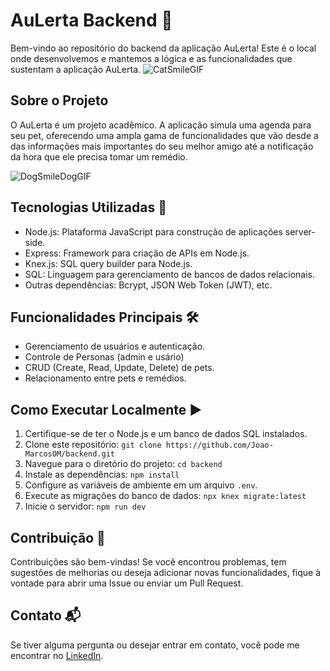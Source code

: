 
# AuLerta Backend 🐶

Bem-vindo ao repositório do backend da aplicação AuLerta! Este é o local onde desenvolvemos e mantemos a lógica e as funcionalidades que sustentam a aplicação AuLerta.
![CatSmileGIF](https://github.com/Joao-MarcosOM/AuLerta-API/assets/70643779/f5598037-89f3-4e22-b008-20fc540ab84f)

## Sobre o Projeto

O AuLerta é um projeto acadêmico. A aplicação simula uma agenda para seu pet, oferecendo uma ampla gama de funcionalidades que vão desde a das informações mais importantes do seu melhor amigo até a notificação da hora que ele precisa tomar um remédio.

![DogSmileDogGIF](https://github.com/Joao-MarcosOM/AuLerta-API/assets/70643779/b0ded122-53b2-49d6-88a9-682c571d3733)
## Tecnologias Utilizadas 🚀

- Node.js: Plataforma JavaScript para construção de aplicações server-side.
- Express: Framework para criação de APIs em Node.js.
- Knex.js: SQL query builder para Node.js.
- SQL: Linguagem para gerenciamento de bancos de dados relacionais.
- Outras dependências: Bcrypt, JSON Web Token (JWT), etc.

## Funcionalidades Principais 🛠️

- Gerenciamento de usuários e autenticação.
- Controle de Personas (admin e usário)
- CRUD (Create, Read, Update, Delete) de pets.
- Relacionamento entre pets e remédios.

## Como Executar Localmente ▶️

1. Certifique-se de ter o Node.js e um banco de dados SQL instalados.
2. Clone este repositório: `git clone https://github.com/Joao-MarcosOM/backend.git`
3. Navegue para o diretório do projeto: `cd backend`
4. Instale as dependências: `npm install`
5. Configure as variáveis de ambiente em um arquivo `.env`.
6. Execute as migrações do banco de dados: `npx knex migrate:latest`
7. Inicie o servidor: `npm run dev`

## Contribuição 🤝

Contribuições são bem-vindas! Se você encontrou problemas, tem sugestões de melhorias ou deseja adicionar novas funcionalidades, fique à vontade para abrir uma Issue ou enviar um Pull Request.

## Contato 📬

Se tiver alguma pergunta ou desejar entrar em contato, você pode me encontrar no [LinkedIn](https://www.linkedin.com/in/jo%C3%A3o-marcosom/).
